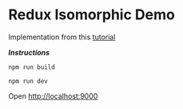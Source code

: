 # Redux Isomorphic Demo

Implementation from this [tutorial](https://medium.com/@bananaoomarang/handcrafting-an-isomorphic-redux-application-with-love-40ada4468af4)

***Instructions*** 

`npm run build`

`npm run dev`

Open [http://localhost:9000](http://localhost:9000)
